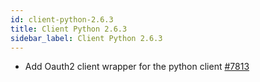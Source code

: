 ```yaml
---
id: client-python-2.6.3
title: Client Python 2.6.3 
sidebar_label: Client Python 2.6.3 
---
```


- Add Oauth2 client wrapper for the python client [#7813](https://github.com/apache/pulsar/pull/7813)  

